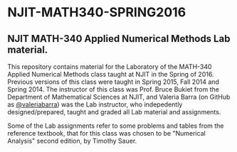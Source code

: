 # NJIT-MATH340-SPRING2016
## NJIT MATH-340 Applied Numerical Methods Lab material.

This repository contains material for the Laboratory of the MATH-340 Applied Numerical Methods class taught at NJIT in the Spring of 2016. Previous versions of this class were taught in Spring 2015, Fall 2014 and Spring 2014. The instructor of this class was Prof. Bruce Bukiet from the Department of Mathematical Sciences at NJIT, and Valeria Barra (on GitHub as [@valeriabarra](https://github.com/valeriabarra)) was the Lab instructor, who indepedently designed/prepared, taught and graded all Lab material and assignments.  

Some of the Lab assignments refer to some problems and tables from the reference textbook, that for this class was chosen to be "Numerical Analysis" second edition, by Timothy Sauer.
